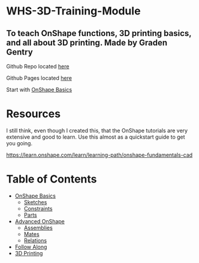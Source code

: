 # WHS-3D-Training-Module
## To teach OnShape functions, 3D printing basics, and all about 3D printing. Made by Graden Gentry

Github Repo located [here][repo]

Github Pages located [here][page]

Start with [OnShape Basics](basics.md)

# Resources
I still think, even though I created this, that the OnShape tutorials are very extensive and good to learn. Use this almost as a quickstart guide to get you going.

https://learn.onshape.com/learn/learning-path/onshape-fundamentals-cad

# Table of Contents <a name="top"></a>
- [OnShape Basics][basic]
    - [Sketches][sketch]
    - [Constraints][constrain]
    - [Parts][part]
- [Advanced OnShape][adv]
    - [Assemblies][assemble]
    - [Mates][mates]
    - [Relations][relations]
- [Follow Along][follow]
- [3D Printing][3D]

[repo]: https://github.com/GramGra07/3D-Training-Module/blob/main/README.md
[page]: https://gramgra07.github.io/3D-Training-Module/
[3D]: https://docs.google.com/presentation/d/1MeLkA9mCI4vZMiejlqMZpAhZvbV2ThvSf6oZBzhQGdo/edit#slide=id.g1f87997393_0_782
[follow]: followAlong.md
[relations]: advancedOnshape.md#relation
[mates]: advancedOnshape.md#mate
[assemble]: advancedOnshape.md#assemble
[adv]: advancedOnshape.md
[part]: basics.md#part
[constrain]:basics.md#constrain
[sketch]: basics.md#sketch
[basic]: basics.md
[gDrive]: https://drive.google.com/drive/folders/1Uytvd03vpVqoOG7LKv7-ee3CknBhoNIM?usp=sharing
